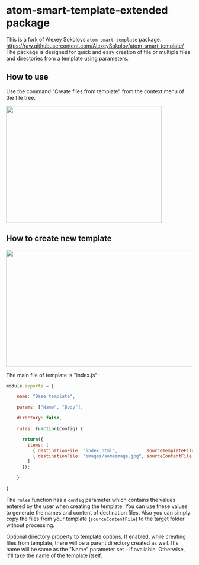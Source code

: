 # atom-smart-template-extended package

This is a fork of Alexey Sokolovs `atom-smart-template` package: https://raw.githubusercontent.com/AlexeySokolov/atom-smart-template/
The package is designed for quick and easy creation of file or multiple files and directories from a template using parameters.

## How to use
Use the command "Create files from template" from the context menu of the file tree.

<a href="http://www.youtube.com/watch?v=jfm30wRNL1o">
<img src="https://raw.githubusercontent.com/ckanitz/atom-smart-template/master/assets/atom-smart-templates-files-creation-yt.png" width="420" height="315" >
</a>

## How to create new template

<a href="http://www.youtube.com/watch?v=mCuzvBaPWEo">
<img src="https://raw.githubusercontent.com/ckanitz/atom-smart-template/master/assets/how-to-create-new-template-yt.png" width="560" height="315" >
</a>

The main file of template is "index.js":

```js
module.exports = {

    name: "Base template",

    params: ["Name", "Body"],

    directory: false,

    rules: function(config) {

      return({
        items: [
          { destinationFile: "index.html",           sourceTemplateFile: "index.template"    },
          { destinationFile: "images/someimage.jpg", sourceContentFile: "img/someimage.jpg" }
        ]
      });

    }

}
```

The ```rules``` function has a ```config``` parameter  which contains the values entered by the user when creating the template. You can use these values to generate the names and content of destination files. Also you can simply copy the files from your template (```sourceContentFile```) to the target folder without processing.

Optional directory property to template options. If enabled, while creating files from template, there will be a parent directory created as well. It's name will be same as the "Name" parameter set - if available.
Otherwise, it'll take the name of the template itself.
